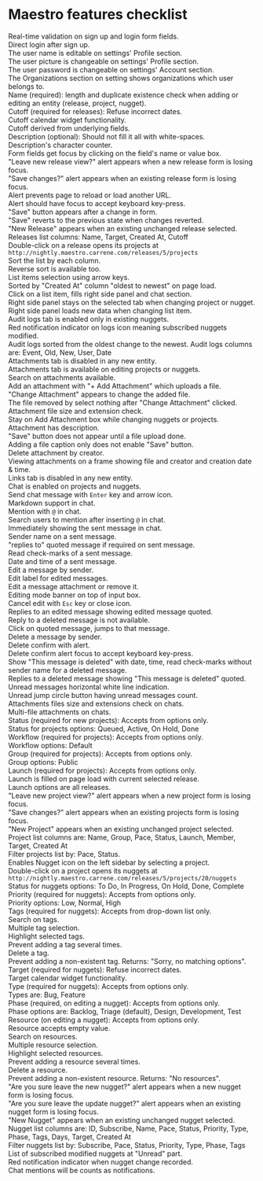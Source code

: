 # Maestro features checklist

Real-time validation on sign up and login form fields.  
Direct login after sign up.  
The user name is editable on settings' Profile section.  
The user picture is changeable on settings' Profile section.  
The user password is changeable on settings' Account section.  
The Organizations section on setting shows organizations which user belongs to.  
Name (required): length and duplicate existence check when adding or editing
an entity (release, project, nugget).  
Cutoff (required for releases): Refuse incorrect dates.  
Cutoff calendar widget functionality.  
Cutoff derived from underlying fields.  
Description (optional): Should not fill it all with white-spaces.  
Description's character counter.  
Form fields get focus by clicking on the field's name or value box.  
"Leave new release view?" alert appears when a new release form is losing 
focus.  
"Save changes?" alert appears when an existing release form is losing focus.  
Alert prevents page to reload or load another URL.  
Alert should have focus to accept keyboard key-press.  
"Save" button appears after a change in form.  
"Save" reverts to the previous state when changes reverted.  
"New Release" appears when an existing unchanged release selected.  
Releases list columns: Name, Target, Created At, Cutoff  
Double-click on a release opens its projects at 
`http://nightly.maestro.carrene.com/releases/5/projects`  
Sort the list by each column.  
Reverse sort is available too.  
List items selection using arrow keys.  
Sorted by "Created At" column "oldest to newest" on page load.  
Click on a list item, fills right side panel and chat section.  
Right side panel stays on the selected tab when changing project or nugget.
Right side panel loads new data when changing list item.  
Audit logs tab is enabled only in existing nuggets.  
Red notification indicator on logs icon meaning subscribed nuggets modified.  
Audit logs sorted from the oldest change to the newest.
Audit logs columns are: Event, Old, New, User, Date  
Attachments tab is disabled in any new entity.  
Attachments tab is available on editing projects or nuggets.  
Search on attachments available.  
Add an attachment with "+ Add Attachment" which uploads a file.  
"Change Attachment" appears to change the added file.  
The file removed by select nothing after "Change Attachment" clicked.  
Attachment file size and extension check.  
Stay on Add Attachment box while changing nuggets or projects.  
Attachment has description.  
"Save" button does not appear until a file upload done.  
Adding a file caption only does not enable "Save" button.  
Delete attachment by creator.  
Viewing attachments on a frame showing file and creator and creation date &
time.  
Links tab is disabled in any new entity.  
Chat is enabled on projects and nuggets.  
Send chat message with `Enter` key and arrow icon.  
Markdown support in chat.  
Mention with `@` in chat.  
Search users to mention after inserting `@` in chat.  
Immediately showing the sent message in chat.  
Sender name on a sent message.  
"replies  to" quoted message if required on sent message.  
Read check-marks of a sent message.  
Date and time of a sent message.  
Edit a message by sender.  
Edit label for edited messages.  
Edit a message attachment or remove it.  
Editing mode banner on top of input box.  
Cancel edit with `Esc` key or close icon.  
Replies to an edited message showing edited message quoted.  
Reply to a deleted message is not available.  
Click on quoted message, jumps to that message.  
Delete a message by sender.  
Delete confirm with alert.  
Delete confirm alert focus to accept keyboard key-press.  
Show "This message is deleted" with date, time, read check-marks without sender 
name for a deleted message.  
Replies to a deleted message showing "This message is deleted" quoted.  
Unread messages horizontal white line indication.  
Unread jump circle button having unread messages count.  
Attachments files size and extensions check on chats.  
Multi-file attachments on chats.  
Status (required for new projects): Accepts from options only.  
Status for projects options: Queued, Active, On Hold, Done  
Workflow (required for projects): Accepts from options only.  
Workflow options: Default  
Group (required for projects): Accepts from options only.  
Group options: Public  
Launch (required for projects): Accepts from options only.  
Launch is filled on page load with current selected release.  
Launch options are all releases.  
"Leave new project view?" alert appears when a new project form is losing 
focus.  
"Save changes?" alert appears when an existing projects form is losing focus.  
"New Project" appears when an existing unchanged project selected.  
Project list columns are: Name, Group, Pace, Status, Launch, Member, Target, 
  Created At  
Filter projects list by: Pace, Status.  
Enables Nugget icon on the left sidebar by selecting a project.  
Double-click on a project opens its nuggets at 
`http://nightly.maestro.carrene.com/releases/5/projects/20/nuggets`  
Status for nuggets options: To Do, In Progress, On Hold, Done, Complete  
Priority (required for nuggets): Accepts from options only.  
Priority options: Low, Normal, High  
Tags (required for nuggets): Accepts from drop-down list only.  
Search on tags.  
Multiple tag selection.  
Highlight selected tags.  
Prevent adding a tag several times.  
Delete a tag.  
Prevent adding a non-existent tag. Returns: "Sorry, no matching options".  
Target (required for nuggets): Refuse incorrect dates.  
Target calendar widget functionality.  
Type (required for nuggets): Accepts from options only.  
Types are: Bug, Feature  
Phase (required, on editing a nugget): Accepts from options only.  
Phase options are: Backlog, Triage (default), Design, Development, Test  
Resource (on editing a nugget): Accepts from options only.  
Resource accepts empty value.  
Search on resources.  
Multiple resource selection.  
Highlight selected resources.  
Prevent adding a resource several times.  
Delete a resource.  
Prevent adding a non-existent resource. Returns: "No resources".  
"Are you sure leave the new nugget?" alert appears when a new nugget form is 
losing focus.  
"Are you sure leave the update nugget?" alert appears when an existing nugget 
form is losing focus.  
"New Nugget" appears when an existing unchanged nugget selected.  
Nugget list columns are: ID, Subscribe, Name, Pace, Status, Priority, Type, 
Phase, Tags, Days, Target, Created At  
Filter nuggets list by: Subscribe, Pace, Status, Priority, Type, Phase, Tags  
List of subscribed modified nuggets at "Unread" part.  
Red notification indicator when nugget change recorded.  
Chat mentions will be counts as notifications.  

